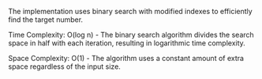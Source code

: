 The implementation uses binary search with modified indexes to efficiently find the target number.

Time Complexity: O(log n) - The binary search algorithm divides the search space in half with each iteration, resulting in logarithmic time complexity.

Space Complexity: O(1) - The algorithm uses a constant amount of extra space regardless of the input size.
